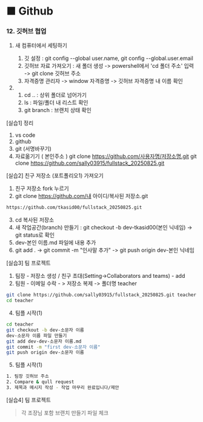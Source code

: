 # ■ Github   
### 12. 깃허브 협업 

1. 새 컴퓨터에서 세팅하기
    1) 깃 설정 : git config --global user.name, git config --global.user.email 
    2) 깃허브 자료 가져오기 : 새 폴더 생성 -> powershell에서 'cd 폴더 주소' 입력 -> git clone 깃허브 주소
    3) 자격증명 관리자 -> window 자격증명 -> 깃허브 자격증명 내 이름 확인

2.  1) cd .. : 상위 폴더로 넘어가기
    2) ls : 파일/폴더 내 리스트 확인
    3) git branch : 브랜치 상태 확인

[실습1] 정리
 1. vs code
 2. github
 3. git (서명바꾸기)
 4. 자료옮기기 ( 본인주소 )
        git clone https://github.com/사용자명/저장소명.git
        git clone https://github.com/sally03915/fullstack_20250825.git

[실습2] 친구 저장소 (포트폴리오1) 가져오기
1. 친구 저장소 fork 누르기
2. git clone https://github.com/내 아이디/복사된 저장소.git
```bash
https://github.com/tkasid00/fullstack_20250825.git
```
3. cd 복사된 저장소 
4. 새 작업공간(branch) 만들기 : git checkout -b dev-tkasid00(본인 닉네임) -> git status로 확인
5. dev-본인 이름.md 파일에 내용 추가
6. git add . -> git commit -m "인사말 추가" -> git push origin dev-본인 닉네임


[실습3] 팀 프로젝트
1. 팀장 - 저장소 생성 / 친구 초대(Setting->Collaborators and teams) - add
2. 팀원 - 이메일 수락 - > 저장소 복제 -> 폴더명 teacher
```bash
git clone https://github.com/sally03915/fullstack_20250825.git teacher
cd teacher
```

4. 팀플 시작(1)
```bash
cd teacher
git checkout -b dev-소문자 이름
dev-소문자 이름 파일 만들기 
git add dev-dev-소문자 이름.md
git commit -m "first dev-소문자 이름"
git push origin dev-소문자 이름
```

5. 팀플 시작(1)
```bash
1. 팀장 깃허브 주소
2. Compare & qull request
3. 제목과 메시지 작성 - 작업 마무리 완료입니다/제안
```

[실습4] 팀 프로젝트
> 각 조장님 포함 브랜치 만들기
> 파일 체크
